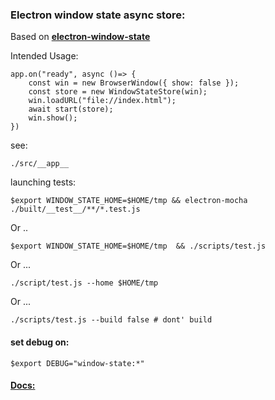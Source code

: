 ### Electron window state async store:

Based on **[electron-window-state](https://github.com/mawie81/electron-window-state)**


Intended Usage:

    app.on("ready", async ()=> {
        const win = new BrowserWindow({ show: false }); 
        const store = new WindowStateStore(win);
        win.loadURL("file://index.html");
        await start(store);
        win.show();
    })


see: 

    ./src/__app__

launching tests:

    $export WINDOW_STATE_HOME=$HOME/tmp && electron-mocha ./built/__test__/**/*.test.js

Or ..

    $export WINDOW_STATE_HOME=$HOME/tmp  && ./scripts/test.js

Or ...

    ./script/test.js --home $HOME/tmp

Or ...

    ./scripts/test.js --build false # dont' build


#### set debug on: 

    $export DEBUG="window-state:*"


#### [Docs:](https://d10221.github.io/electron-window-state-async/)
